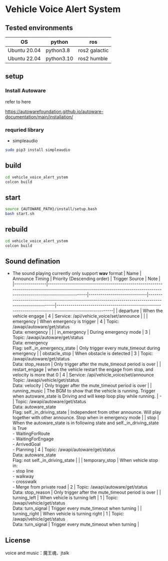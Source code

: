 # Vehicle Voice Alert System

## Tested environments

| OS           | python     | ros           |
| ------------ | ---------- | ------------- |
| Ubuntu 20.04 | python3.8  | ros2 galactic |
| Ubuntu 22.04 | python3.10 | ros2 humble   |

## setup

### Install Autoware

refer to here

<https://autowarefoundation.github.io/autoware-documentation/main/installation/>

### requried library
- simpleaudio
```bash
sudo pip3 install simpleaudio
```

## build

```bash
cd vehicle_voice_alert_ystem
colcon build
```

## start

```bash
source {AUTOWARE_PATH}/install/setup.bash
bash start.sh
```

## rebuild

```bash
cd vehicle_voice_alert_ystem
colcon build
```

## Sound defination
- The sound playing currently only support **wav** format
| Name           | Announce Timing                                                                                                                                                        | Priority (Descending order) | Trigger Source                                                                                       | Note                                                                                                 |
|----------------|------------------------------------------------------------------------------------------------------------------------------------------------------------------------|-----------------------------|------------------------------------------------------------------------------------------------------|------------------------------------------------------------------------------------------------------|
| departure      | When the vehicle engage                                                                                                                                                | 4                           | Service: /api/vehicle_voice/set/announce                                                             |                                                                                                      |
| emergency      | When emergency is trigger                                                                                                                                              | 4                           | Topic: /awapi/autoware/get/status<br /> Data: emergency                                              |                                                                                                      |
| in_emergency   | During emergency mode                                                                                                                                                  | 3                           | Topic: /awapi/autoware/get/status<br /> Data: emergency<br /> Flag: self._in_emergency_state         | Only trigger every mute_timeout during emergency                                                        |
| obstacle_stop  | When obstacle is detected                                                                                                                                              | 3                           | Topic: /awapi/autoware/get/status <br /> Data: stop_reason                                           | Only trigger after the mute_timeout period is over                                                   |
| restart_engage | when the vehicle restart the engage from stop, and velocity is more that 0                                                                                             | 4                           | Service: /api/vehicle_voice/set/announce<br /> Topic: /awapi/vehicle/get/status<br /> Data: velocity | Only trigger after the mute_timeout period is over                                                   |
| running_music  | The BGM to show that the vehicle is running. Trigger when autoware_state is Driving and will keep loop play while running.                                             | -                           | Topic: /awapi/autoware/get/status<br /> Data: autoware_state<br /> Flag: self._in_driving_state      | Independent from other announce. Will play together with other announce. Stop when in emergency mode |
| stop           | When the autoware_state is in following state and self._in_driving_state is True<br /> - WaitingForRoute<br /> - WaitingForEngage<br /> - ArrivedGoal<br /> - Planning | 4                           | Topic: /awapi/autoware/get/status<br /> Data: autoware_state<br /> Flag: not self._in_driving_state  |                                                                                                      |
| temporary_stop | When vehicle stop in:<br /> - stop line<br /> - walkway<br /> - crosswalk<br /> - Merge from private road                                                              | 2                           | Topic: /awapi/autoware/get/status<br /> Data: stop_reason                                            | Only trigger after the mute_timeout period is over                                                   |
| turning_left   | When vehicle is turning left                                                                                                                                           | 1                           | Topic: /awapi/vehicle/get/status<br /> Data: turn_signal                                             | Trigger every mute_timeout when turning                                                                  |
| turning_right  | When vehicle is turning right                                                                                                                                          | 1                           | Topic: /awapi/vehicle/get/status<br /> Data: turn_signal                                             | Trigger every mute_timeout when turning                                                                  |

## License

voice and music：魔王魂、jtalk
